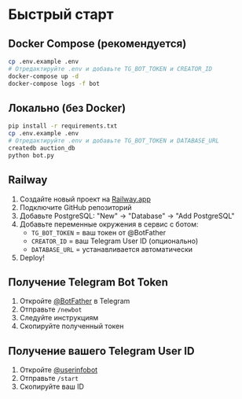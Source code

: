 # Быстрый старт

## Docker Compose (рекомендуется)

```bash
cp .env.example .env
# Отредактируйте .env и добавьте TG_BOT_TOKEN и CREATOR_ID
docker-compose up -d
docker-compose logs -f bot
```

## Локально (без Docker)

```bash
pip install -r requirements.txt
cp .env.example .env
# Отредактируйте .env и добавьте TG_BOT_TOKEN и DATABASE_URL
createdb auction_db
python bot.py
```

## Railway

1. Создайте новый проект на [Railway.app](https://railway.app)
2. Подключите GitHub репозиторий
3. Добавьте PostgreSQL: "New" → "Database" → "Add PostgreSQL"
4. Добавьте переменные окружения в сервис с ботом:
   - `TG_BOT_TOKEN` = ваш токен от @BotFather
   - `CREATOR_ID` = ваш Telegram User ID (опционально)
   - `DATABASE_URL` = устанавливается автоматически
5. Deploy!

## Получение Telegram Bot Token

1. Откройте [@BotFather](https://t.me/BotFather) в Telegram
2. Отправьте `/newbot`
3. Следуйте инструкциям
4. Скопируйте полученный токен

## Получение вашего Telegram User ID

1. Откройте [@userinfobot](https://t.me/userinfobot)
2. Отправьте `/start`
3. Скопируйте ваш ID

